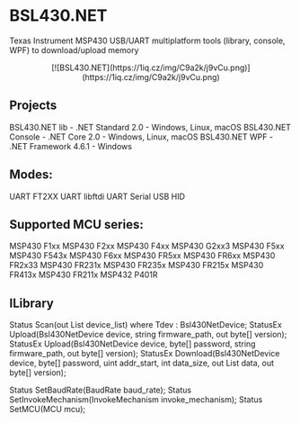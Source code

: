 # BSL430.NET
Texas Instrument MSP430 USB/UART multiplatform tools (library, console, WPF) to download/upload memory<br>

<center>[![BSL430.NET](https://1iq.cz/img/C9a2k/j9vCu.png)](https://1iq.cz/img/C9a2k/j9vCu.png)</center>

## Projects
BSL430.NET lib     - .NET Standard 2.0      - Windows, Linux, macOS
BSL430.NET Console - .NET Core 2.0          - Windows, Linux, macOS
BSL430.NET WPF     - .NET Framework 4.6.1   - Windows

## Modes:
UART FT2XX
UART libftdi
UART Serial
USB  HID

## Supported MCU series:
MSP430 F1xx
MSP430 F2xx
MSP430 F4xx
MSP430 G2xx3
MSP430 F5xx
MSP430 F543x
MSP430 F6xx
MSP430 FR5xx
MSP430 FR6xx
MSP430 FR2x33
MSP430 FR231x
MSP430 FR235x
MSP430 FR215x
MSP430 FR413x
MSP430 FR211x
MSP432 P401R

## ILibrary
Status Scan<Tdev>(out List<Tdev> device_list) where Tdev : Bsl430NetDevice;
StatusEx Upload(Bsl430NetDevice device, string firmware_path, out byte[] version);  
StatusEx Upload(Bsl430NetDevice device, byte[] password, string firmware_path, out byte[] version);
StatusEx Download(Bsl430NetDevice device, byte[] password, uint addr_start, int data_size, out List<byte> data, out byte[] version);
  
Status SetBaudRate(BaudRate baud_rate);
Status SetInvokeMechanism(InvokeMechanism invoke_mechanism);
Status SetMCU(MCU mcu);
